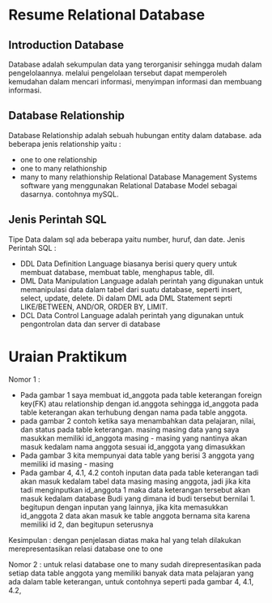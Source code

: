 # Resume Relational Database

## Introduction Database
Database adalah sekumpulan data yang terorganisir sehingga mudah dalam pengelolaannya. melalui pengelolaan tersebut dapat memperoleh kemudahan dalam mencari informasi, menyimpan informasi dan membuang informasi.

## Database Relationship
Database Relationship adalah sebuah hubungan entity dalam database. ada beberapa jenis relationship yaitu :
* one to one relationship
* one to many relathionship
* many to many relathionship
Relational Database Management Systems software yang menggunakan Relational Database Model sebagai dasarnya. contohnya mySQL.

## Jenis Perintah SQL
Tipe Data dalam sql ada beberapa yaitu number, huruf, dan date.
Jenis Perintah SQL :
* DDL
  Data Definition Language biasanya berisi query query untuk membuat database, membuat table, menghapus table, dll.
* DML
  Data Manipulation Language adalah perintah yang digunakan untuk memanipulasi data dalam tabel dari suatu database, seperti insert, select, update, delete. Di dalam DML ada DML Statement seprti LIKE/BETWEEN, AND/OR, ORDER BY, LIMIT.
* DCL
  Data Control Language adalah perintah yang digunakan untuk pengontrolan data dan server di database


# Uraian Praktikum
Nomor 1 :
- Pada gambar 1 saya membuat id_anggota pada table keterangan foreign key(FK) atau relationship dengan id.anggota sehingga id_anggota pada table keterangan akan terhubung dengan nama pada table anggota.
- pada gambar 2 contoh ketika saya menambahkan data pelajaran, nilai, dan status pada table keterangan. masing masing data yang saya masukkan memiliki id_anggota masing - masing yang nantinya akan masuk kedalam nama anggota sesuai id_anggota yang dimasukkan
- Pada gambar 3 kita mempunyai data table yang berisi 3 anggota yang memiliki id masing - masing
- Pada gambar 4, 4.1, 4.2 contoh inputan data pada table keterangan tadi akan masuk kedalam tabel data masing masing anggota, jadi jika kita tadi menginputkan id_anggota 1 maka data keterangan tersebut akan masuk kedalam database Budi yang dimana id budi tersebut bernilai 1. begitupun dengan inputan yang lainnya, jika kita memasukkan id_anggota 2 data akan masuk ke table anggota bernama sita karena memiliki id 2, dan begitupun seterusnya

Kesimpulan : dengan penjelasan diatas maka hal yang telah dilakukan merepresentasikan relasi database one to one

Nomor 2 :
untuk relasi database one to many sudah direpresentasikan pada setiap data table anggota yang memiliki banyak data mata pelajaran yang ada dalam table keterangan, untuk contohnya seperti pada gambar 4, 4.1, 4.2, 
